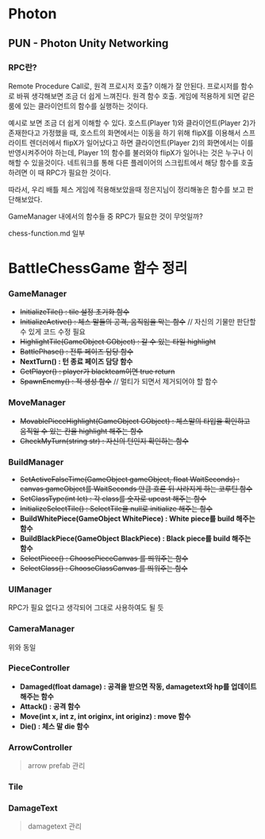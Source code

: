 # Photon

## PUN - Photon Unity Networking

### RPC란?

Remote Procedure Call로, 원격 프로시저 호출? 이해가 잘 안된다. 프로시저를 함수로 바꿔 생각해보면 조금 더 쉽게 느껴진다.
원격 함수 호출. 게임에 적용하게 되면 같은 룸에 있는 클라이언트의 함수를 실행하는 것이다.

예시로 보면 조금 더 쉽게 이해할 수 있다. 호스트(Player 1)와 클라이언트(Player 2)가 존재한다고 가정했을 때,
호스트의 화면에서는 이동을 하기 위해 flipX를 이용해서 스프라이트 렌더러에서 flipX가 일어났다고 하면
클라이언트(Player 2)의 화면에서는 이를 반영시켜주어야 하는데, Player 1의 함수를 불러와야 flipX가 일어나는 것은 누구나 이해할 수 있을것이다.
네트워크를 통해 다른 플레이어의 스크립트에서 해당 함수를 호출하려면 이 때 RPC가 필요한 것이다.

따라서, 우리 배틀 체스 게임에 적용해보았을때 정은지님이 정리해놓은 함수를 보고 판단해보았다.

GameManager 내에서의 함수들 중 RPC가 필요한 것이 무엇일까?

chess-function.md 일부
# BattleChessGame 함수 정리

### GameManager
- ~~InitializeTile() : tile 설정 초기화 함수~~
- ~~InitializeActive() : 체스 말들의 공격, 움직임을 막는 함수~~ // 자신의 기물만 판단할 수 있게 코드 수정 필요
- ~~HighlightTile(GameObject GObject) : 갈 수 있는 타일 highlight~~
- ~~BattlePhase() :  전투 페이즈 담당 함수~~
- **NextTurn() : 턴 종료 페이즈 담당 함수**
- ~~GetPlayer() : player가 blackteam이면 true return~~
- ~~SpawnEnemy() : 적 생성 함수~~ // 멀티가 되면서 제거되어야 할 함수

### MoveManager
- ~~MovablePieceHighlight(GameObject GObject) : 체스말의 타입을 확인하고 움직일 수 있는 칸을 highlight 해주는 함수~~
- ~~CheckMyTurn(string str) : 자신의 턴인지 확인하는 함수~~

### BuildManager
- ~~SetActiveFalseTime(GameObject gameObject, float WaitSeconds) : canvas gameObject를 WaitSeconds 만큼 흐른 뒤 사라지게 하는 코루틴 함수~~
- ~~SetClassType(int Ict) : 각 class를 숫자로 upcast 해주는 함수~~
- ~~InitializeSelectTile() : SelectTile을 null로 initialize 해주는 함수~~
- **BuildWhitePiece(GameObject WhitePiece) : White piece를 build 해주는 함수**
- **BuildBlackPiece(GameObject BlackPiece) : Black piece를 build 해주는 함수**
- ~~SelectPiece() : ChoosePieceCanvas 를 띄워주는 함수~~
- ~~SelectClass() : ChooseClassCanvas 를 띄워주는 함수~~

### UIManager
RPC가 필요 없다고 생각되어 그대로 사용하여도 될 듯

### CameraManager
위와 동일

### PieceController
- **Damaged(float damage) : 공격을 받으면 작동, damagetext와 hp를 업데이트 해주는 함수**
- **Attack() : 공격 함수**
- **Move(int x, int z, int originx, int originz) : move 함수**
- **Die() : 체스 말 die 함수**

### ArrowController
> arrow prefab 관리

### Tile


### DamageText
> damagetext 관리
